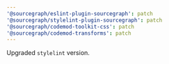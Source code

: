 ```yaml
---
'@sourcegraph/eslint-plugin-sourcegraph': patch
'@sourcegraph/stylelint-plugin-sourcegraph': patch
'@sourcegraph/codemod-toolkit-css': patch
'@sourcegraph/codemod-transforms': patch
---
```


Upgraded `stylelint` version.
